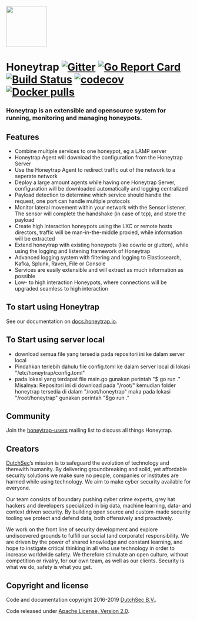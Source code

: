 <img src="https://honeytrap.github.io/honeytrap-docs/logo2.png" height="110" />

# Honeytrap [![Gitter](https://badges.gitter.im/Join%20Chat.svg)](https://gitter.im/honeytrap/honeytrap?utm_source=badge&utm_medium=badge&utm_campaign=&utm_campaign=pr-badge&utm_content=badge) [![Go Report Card](https://goreportcard.com/badge/honeytrap/honeytrap)](https://goreportcard.com/report/honeytrap/honeytrap) [![Build Status](https://travis-ci.org/honeytrap/honeytrap.svg?branch=master)](https://travis-ci.org/honeytrap/honeytrap) [![codecov](https://codecov.io/gh/honeytrap/honeytrap/branch/master/graph/badge.svg)](https://codecov.io/gh/honeytrap/honeytrap) [![Docker pulls](https://img.shields.io/docker/pulls/honeytrap/honeytrap.svg)](https://hub.docker.com/r/honeytrap/honeytrap/)

### Honeytrap is an extensible and opensource system for running, monitoring and managing honeypots. 

## Features

* Combine multiple services to one honeypot, eg a LAMP server
* Honeytrap Agent will download the configuration from the Honeytrap Server
* Use the Honeytrap Agent to redirect traffic out of the network to a seperate network
* Deploy a large amount agents while having one Honeytrap Server, configuration will be downloaded automatically and logging centralized
* Payload detection to determine which service should handle the request, one port can handle multiple protocols
* Monitor lateral movement within your network with the Sensor listener. The sensor will complete the handshake (in case of tcp), and store the payload
* Create high interaction honeypots using the LXC or remote hosts directors, traffic will be man-in-the-middle proxied, while information will be extracted
* Extend honeytrap with existing honeypots (like cowrie or glutton), while using the logging and listening framework of Honeytrap
* Advanced logging system with filtering and logging to Elasticsearch, Kafka, Splunk, Raven, File or Console
* Services are easily extensible and will extract as much information as possible
* Low- to high interaction Honeypots, where connections will be upgraded seamless to high interaction

## To start using Honeytrap

See our documentation on [docs.honeytrap.io](http://docs.honeytrap.io/).

## To Start using server local

 * download semua file yang tersedia pada repositori ini ke dalam server local 
 * Pindahkan terlebih dahulu file config.toml ke dalam server local di lokasi "/etc/honeytrap/config.toml"
 * pada lokasi yang terdapat file main.go gunakan perintah "$ go run ."
    Misalnya: Repositori ini di download pada "/root/" kemudian folder honeytrap tersedia di dalam "/root/honeytrap" maka pada lokasi       "/root/honeytrap" gunakan perintah "$go run ."
   
## Community
Join the [honeytrap-users](https://groups.google.com/forum/#!forum/honeytrap-users) mailing list to discuss all things Honeytrap.

## Creators

[DutchSec](https://dutchsec.com)’s mission is to safeguard the evolution of technology and therewith humanity. By delivering  groundbreaking and solid, yet affordable security solutions we make sure no people, companies or institutes are harmed while using technology. We aim to make cyber security available for everyone.

Our team consists of boundary pushing cyber crime experts, grey hat hackers and developers specialized in big data, machine learning, data- and context driven security. By building open source and custom-made security tooling we protect and defend data, both offensively and proactively. 

We work on the front line of security development and explore undiscovered grounds to fulfill our social (and corporate) responsibility. We are driven by the power of shared knowledge and constant learning, and hope to instigate critical thinking in all who use technology in order to increase worldwide safety. We therefore stimulate an open culture, without competition or rivalry, for our own team, as well as our clients. Security is what we do, safety is what you get.

## Copyright and license

Code and documentation copyright 2016-2019 [DutchSec B.V.](https://dutchsec.com/).

Code released under [Apache License, Version 2.0](LICENSE).
